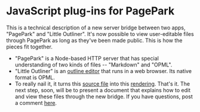 # JavaScript plug-ins for PagePark
This is a technical description of a new server bridge between two apps, "PagePark" and "Little Outliner". It's now possible to view user-editable files through PagePark as long as they've been made public. This is how the pieces fit together. 
* "PagePark" is a Node-based HTTP server that has special understanding of two kinds of files -- "Markdown" and "OPML". 
* "Little Outliner" is an <a href="http://outlinerhowto.opml.org/">outline editor</a> that runs in a web browser. Its native format is OPML. 
* To really nail it, it turns this <a href="http://storage2.littleoutliner.com/users/davewiner/myOutlines/example.opml">source file</a> into this <a href="http://my.this.how/davewiner/example.opml">rendering</a>. That's it. The next step, soon, will be to present a document that explains how to edit and view these files through the new bridge. If you have questions, post a comment <a href="https://github.com/scripting/Scripting-News/issues/161">here</a>. 

